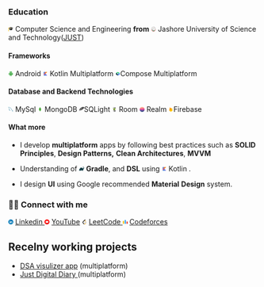 ### Education

  <img src="./resources/icons/graduation.png" width="10" height="10"> Computer Science and Engineering **from**  <img src="./resources/icons/just_logo_trans.png" width="10" height="10"> Jashore University of Science and Technology([JUST](https://www.just.edu.bd/))


#### Frameworks

  <img src="./resources/icons/android.png"  width="10" height="10"> Android 
  <img  src="./resources/icons/kotlin.png"  width="10" height="10"> Kotlin Multiplatform 
  <img src="./resources/icons/compose.png"  width="10" height="10">Compose Multiplatform 
  
  

#### Database and Backend Technologies


<img src="./resources/icons/mysql.png"  width="10" height="10"> MySql <img  src="./resources/icons/mongodb.png"  width="10" height="10"> MongoDB  <img src="./resources/icons/sql_lite.png"  width="10" height="10">SQLight   <img src="./resources/icons/room_db.png"  width="10" height="10"> Room <img  src="./resources/icons/realm.png"  width="10" height="10"> Realm  <img src="./resources/icons/firebase.png"  width="10" height="10">Firebase 
  
  

#### What more 
- I develop **multiplatform** apps by following best practices such as **SOLID Principles**, **Design Patterns,** **Clean Architectures**, **MVVM**
- Understanding of <img src="./resources/icons/gradle.png" width="10" height="10" > **Gradle**, and  **DSL** using <img src="./resources/icons/kotlin.png" width="10" height="10" > Kotlin .

- I design **UI** using Google recommended **Material** **Design** system.

### 🙋‍♂️ Connect with me
 <img src="./resources/icons/linkedin.png"  width="10" height="10"> [ Linkedin ](https://www.linkedin.com/in/md-khalekuzzaman-just-cse/)
  <img src="./resources/icons/youtube.png"  width="10" height="10"> [YouTube](https://www.youtube.com/channel/UCgmk4UkomyzPvhpmKGnhRgw )
  <img src="./resources/icons/leetcode.png"  width="10" height="10"> [LeetCode ](https://leetcode.com/khalekuzzamancse/ )
  <img  src="./resources/icons/codeforces.png"  width="10" height="10"> [ Codeforces ]( https://codeforces.com/profile/Md_Khalekuzzaman)
  

## Recelny working projects
- [DSA visulizer app](url) (multiplatform)
- [Just Digital Diary ](url)(multiplatform)


